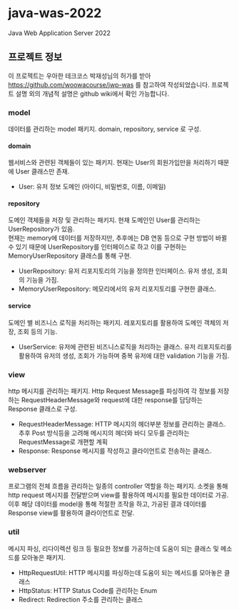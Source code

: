 # java-was-2022
Java Web Application Server 2022


## 프로젝트 정보 

이 프로젝트는 우아한 테크코스 박재성님의 허가를 받아 https://github.com/woowacourse/jwp-was 
를 참고하여 작성되었습니다.
프로젝트 설명 외의 개념적 설명은 github wiki에서 확인 가능합니다.

### model
데이터를 관리하는 model 패키지. domain, repository, service 로 구성.

#### domain
웹서비스와 관련된 객체들이 있는 패키지. 현재는 User의 회원가입만을 처리하기 때문에 User 클래스만 존재.
+ User: 유저 정보 도메인 (아이디, 비밀번호, 이름, 이메일)

#### repository
도메인 객체들을 저장 및 관리하는 패키지. 현재 도메인인 User를 관리하는 UserRepository가 있음.  
현재는 memory에 데이터를 저장하지만, 추후에는 DB 연동 등으로 구현 방법이 바뀔 수 있기 때문에 UserRepository를 인터페이스로 하고 
이를 구현하는 MemoryUserRepository 클래스를 통해 구현.
+ UserRepository: 유저 리포지토리의 기능을 정의한 인터페이스. 유저 생성, 조회의 기능을 가짐.
+ MemoryUserRepository: 메모리에서의 유저 리포지토리를 구현한 클래스. 


#### service
도메인 별 비즈니스 로직을 처리하는 패키지. 레포지토리를 활용하여 도메인 객체의 저장, 조회 등의 기능.
+ UserService: 유저에 관련된 비즈니스로직을 처리하는 클래스. 유저 리포지토리를 활용하여 유저의 생성, 조회가 가능하며 중복 유저에 대한 validation 기능을 가짐. 


### view
http 메시지를 관리하는 패키지. Http Request Message를 파싱하여 각 정보를 저장하는 RequestHeaderMessage와 request에 대한 response를
 담당하는 Response 클래스로 구성.
+ RequestHeaderMessage: HTTP 메시지의 헤더부분 정보를 관리하는 클래스. 추후 Post 방식등을 고려해 메시지의 헤더와 바디 모두를 관리하는
 RequestMessage로 개편할 계획
+ Response: Response 메시지를 작성하고 클라이언트로 전송하는 클래스.

### webserver
프로그램의 전체 흐름을 관리하는 일종의 controller 역할을 하는 패키지. 소켓을 통해 http request 메시지를 전달받으며 view를 활용하여 메시지를 필요한 
데이터로 가공. 이후 해당 데이터를 model을 통해 적절한 조작을 하고, 가공된 결과 데이터를 Response view를 활용하여 클라이언트로 전달.

### util
메시지 파싱, 리다이렉션 링크 등 필요한 정보를 가공하는데 도움이 되는 클래스 및 메소드를 모아놓은 패키지.
+ HttpRequestUtil: HTTP 메시지를 파싱하는데 도움이 되는 메서드를 모아놓은 클래스
+ HttpStatus: HTTP Status Code를 관리하는 Enum
+ Redirect: Redirection 주소를 관리하는 클래스